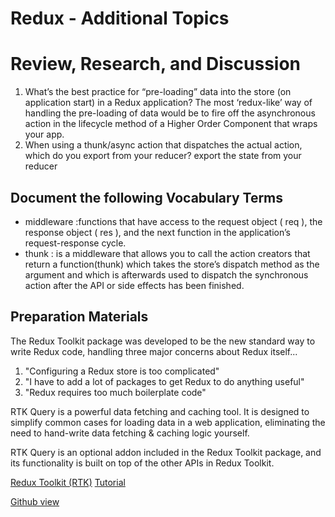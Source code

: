 # Redux - Additional Topics

# Review, Research, and Discussion

1. What’s the best practice for “pre-loading” data into the store (on application start) in a Redux application? The most ‘redux-like’ way of handling the pre-loading of data would be to fire off the asynchronous action in the lifecycle method of a Higher Order Component that wraps your app.
2. When using a thunk/async action that dispatches the actual action, which do you export from your reducer? export the state from your reducer 

## Document the following Vocabulary Terms

- middleware :functions that have access to the request object ( req ), the response object ( res ), and the next function in the application’s request-response cycle.
- thunk : is a middleware that allows you to call the action creators that return a function(thunk) which takes the store’s dispatch method as the argument and which is afterwards used to dispatch the synchronous action after the API or side effects has been finished.

## Preparation Materials

The Redux Toolkit package was developed to be the new standard way to write Redux code, handling three major concerns about Redux itself...

1. "Configuring a Redux store is too complicated"
2. "I have to add a lot of packages to get Redux to do anything useful"
3. "Redux requires too much boilerplate code"

RTK Query is a powerful data fetching and caching tool. It is designed to simplify common cases for loading data in a web application, eliminating the need to hand-write data fetching & caching logic yourself.

RTK Query is an optional addon included in the Redux Toolkit package, and its functionality is built on top of the other APIs in Redux Toolkit.

[Redux Toolkit (RTK)](https://redux-toolkit.js.org/)
[Tutorial](https://redux-toolkit.js.org/tutorials/overview)

[Github view](https://github.com/sbkhaloof/growthmindsit)